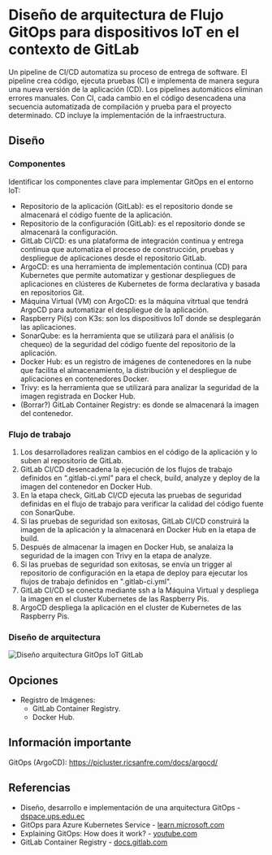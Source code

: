 # Diseño de arquitectura de Flujo GitOps para dispositivos IoT en el contexto de GitLab
Un pipeline de CI/CD automatiza su proceso de entrega de software. El pipeline crea código, ejecuta pruebas (CI) e implementa de manera segura una nueva versión de la aplicación (CD). Los pipelines automáticos eliminan errores manuales. Con CI, cada cambio en el código desencadena una secuencia automatizada de compilación y prueba para el proyecto determinado. CD incluye la implementación de la infraestructura.

## Diseño
### Componentes
Identificar los componentes clave para implementar GitOps en el entorno IoT:
- Repositorio de la aplicación (GitLab): es el repositorio donde se almacenará el código fuente de la aplicación.
- Repositorio de la configuración (GitLab): es el repositorio donde se almacenará la configuración.
- GitLab CI/CD: es una plataforma de integración continua y entrega continua que automatiza el proceso de construcción, pruebas y despliegue de aplicaciones desde el repositorio GitLab.
- ArgoCD: es una herramienta de implementación continua (CD) para Kubernetes que permite automatizar y gestionar despliegues de aplicaciones en clústeres de Kubernetes de forma declarativa y basada en repositorios Git.
- Máquina Virtual (VM) con ArgoCD: es la máquina vitrtual que tendrá ArgoCD para automatizar el despliegue de la aplicación.
- Raspberry Pi(s) con K3s: son los dispositivos IoT donde se desplegarán las aplicaciones.
- SonarQube: es la herramienta que se utilizará para el análisis (o chequeo) de la seguridad del código fuente del repositorio de la aplicación.
- Docker Hub: es un registro de imágenes de contenedores en la nube que facilita el almacenamiento, la distribución y el despliegue de aplicaciones en contenedores Docker.
- Trivy: es la herramienta que se utilizará para analizar la seguridad de la imagen registrada en Docker Hub.
- (Borrar?) GitLab Container Registry: es donde se almacenará la imagen del contenedor.

### Flujo de trabajo
1. Los desarrolladores realizan cambios en el código de la aplicación y lo suben al repositorio de GitLab.
2. GitLab CI/CD desencadena la ejecución de los flujos de trabajo definidos en “.gitlab-ci.yml” para el check, build, analyze y deploy de la imagen del contenedor en Docker Hub.
3. En la etapa check, GitLab CI/CD ejecuta las pruebas de seguridad definidas en el flujo de trabajo para verificar la calidad del código fuente con SonarQube.
4. Si las pruebas de seguridad son exitosas, GitLab CI/CD construirá la imagen de la aplicación y la almacenará en Docker Hub en la etapa de build.
5. Después de almacenar la imagen en Docker Hub, se analaiza la seguridad de la imagen con Trivy en la etapa de analyze.
6. Si las pruebas de seguridad son exitosas, se envía un trigger al repositorio de configuración en la etapa de deploy para ejecutar los flujos de trabajo definidos en ".gitlab-ci.yml".
7. GitLab CI/CD se conecta mediante ssh a la Máquina Virtual y despliega la imagen en el cluster Kubernetes de las Raspberry Pis.
8. ArgoCD despliega la aplicación en el cluster de Kubernetes de las Raspberry Pis.

### Diseño de arquitectura
<img src="https://github.com/sfl0r3nz05/SecDelivAutoIoT/blob/master/docs/images/2.1%20Dise%C3%B1o%20arquitectura%20Flujo%20GitOps%20IoT%20GitLab.svg" alt="Diseño arquitectura GitOps IoT GitLab">

## Opciones
- Registro de Imágenes:
  - GitLab Container Registry.
  - Docker Hub.

## Información importante
GitOps (ArgoCD): https://picluster.ricsanfre.com/docs/argocd/

## Referencias
- Diseño, desarrollo e implementación de una arquitectura GitOps - [dspace.ups.edu.ec](https://dspace.ups.edu.ec/bitstream/123456789/22397/1/UPS-CT009712.pdf)
- GitOps para Azure Kubernetes Service - [learn.microsoft.com](https://learn.microsoft.com/es-es/azure/architecture/example-scenario/gitops-aks/gitops-blueprint-aks)
- Explaining GitOps: How does it work? - [youtube.com](https://www.youtube.com/watch?v=dIaX5IhRqkI&ab_channel=DevOpsJourney)
- GitLab Container Registry - [docs.gitlab.com](https://docs.gitlab.com/ee/user/packages/container_registry/)
